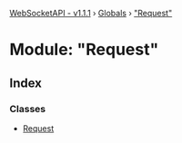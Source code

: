 [WebSocketAPI - v1.1.1](../README.md) › [Globals](../globals.md) › ["Request"](_request_.md)

# Module: "Request"

## Index

### Classes

* [Request](../classes/_request_.request.md)
